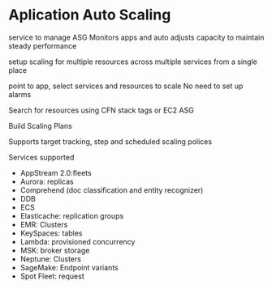 # Aplication Auto Scaling

service to manage ASG
Monitors apps and auto adjusts capacity to maintain steady performance

setup scaling for multiple resources across multiple services from a single place

point to app, select services and resources to scale
No need to set up alarms

Search for resources using CFN stack tags or EC2 ASG

Build Scaling Plans 

Supports target tracking, step and scheduled scaling polices

Services supported
* AppStream 2.0:fleets
* Aurora: replicas
* Comprehend (doc classification and entity recognizer) 
* DDB
* ECS
* Elasticache: replication groups
* EMR: Clusters 
* KeySpaces: tables
* Lambda: provisioned concurrency
* MSK: broker storage
* Neptune: Clusters
* SageMake: Endpoint variants
* Spot Fleet: request
